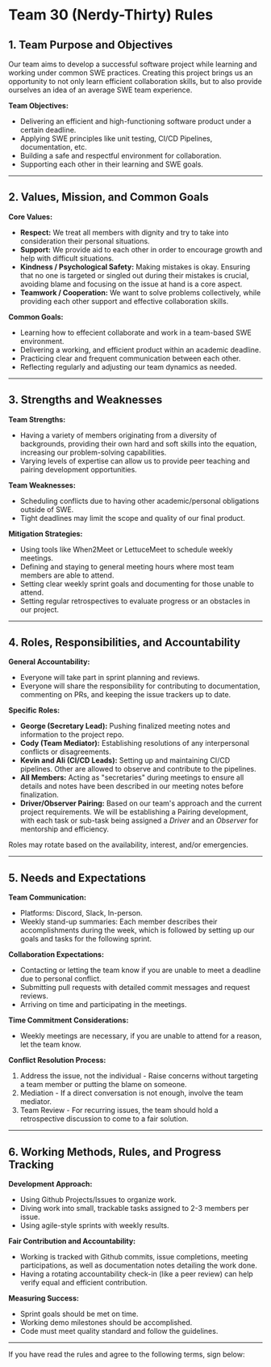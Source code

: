 # Team 30 (Nerdy-Thirty) Rules

## 1. Team Purpose and Objectives

Our team aims to develop a successful software project while learning and working under common SWE practices. Creating this project brings us an opportunity to not only learn efficient collaboration skills, but to also provide ourselves an idea of an average SWE team experience.

**Team Objectives:**

- Delivering an efficient and high-functioning software product under a certain deadline.
- Applying SWE principles like unit testing, CI/CD Pipelines, documentation, etc.
- Building a safe and respectful environment for collaboration.
- Supporting each other in their learning and SWE goals.

---

## 2. Values, Mission, and Common Goals 

**Core Values:** 
- **Respect:** We treat all members with dignity and try to take into consideration their personal situations.
- **Support:** We provide aid to each other in order to encourage growth and help with difficult situations.
- **Kindness / Psychological Safety:** Making mistakes is okay. Ensuring that no one is targeted or singled out during their mistakes is crucial, avoiding blame and focusing on the issue at hand is a core aspect.
- **Teamwork / Cooperation:** We want to solve problems collectively, while providing each other support and effective collaboration skills.

**Common Goals:**
- Learning how to effecient collaborate and work in a team-based SWE environment.
- Delivering a working, and efficient product within an academic deadline.
- Practicing clear and frequent communication between each other.
- Reflecting regularly and adjusting our team dynamics as needed.

---

## 3. Strengths and Weaknesses

**Team Strengths:**
- Having a variety of members originating from a diversity of backgrounds, providing their own hard and soft skills into the equation, increasing our problem-solving capabilities.
- Varying levels of expertise can allow us to provide peer teaching and pairing development opportunities.

**Team Weaknesses:**
- Scheduling conflicts due to having other academic/personal obligations outside of SWE.
- Tight deadlines may limit the scope and quality of our final product.

**Mitigation Strategies:**
- Using tools like When2Meet or LettuceMeet to schedule weekly meetings.
- Defining and staying to general meeting hours where most team members are able to attend.
- Setting clear weekly sprint goals and documenting for those unable to attend.
- Setting regular retrospectives to evaluate progress or an obstacles in our project.

---

## 4. Roles, Responsibilities, and Accountability

**General Accountability:**
- Everyone will take part in sprint planning and reviews.
- Everyone will share the responsibility for contributing to documentation, commenting on PRs, and keeping the issue trackers up to date.

**Specific Roles:**
- **George (Secretary Lead):** Pushing finalized meeting notes and information to the project repo.
- **Cody (Team Mediator):** Establishing resolutions of any interpersonal conflicts or disagreements.
- **Kevin and Ali (CI/CD Leads):** Setting up and maintaining CI/CD pipelines. Other are allowed to observe and contribute to the pipelines.
- **All Members:** Acting as "secretaries" during meetings to ensure all details and notes have been described in our meeting notes before finalization.
- **Driver/Observer Pairing:** Based on our team's approach and the current project requirements. We will be establishing a Pairing development, with each task or sub-task being assigned a *Driver* and an *Observer* for mentorship and efficiency.

Roles may rotate based on the availability, interest, and/or emergencies.

---

## 5. Needs and Expectations

**Team Communication:**
- Platforms: Discord, Slack, In-person.
- Weekly stand-up summaries: Each member describes their accomplishments during the week, which is followed by setting up our goals and tasks for the following sprint.

**Collaboration Expectations:**
- Contacting or letting the team know if you are unable to meet a deadline due to personal conflict.
- Submitting pull requests with detailed commit messages and request reviews.
- Arriving on time and participating in the meetings.

**Time Commitment Considerations:**
- Weekly meetings are necessary, if you are unable to attend for a reason, let the team know.

**Conflict Resolution Process:**
1. Address the issue, not the individual - Raise concerns without targeting a team member or putting the blame on someone.
2. Mediation - If a direct conversation is not enough, involve the team mediator.
3. Team Review - For recurring issues, the team should hold a retrospective discussion to come to a fair solution.

---

## 6. Working Methods, Rules, and Progress Tracking

**Development Approach:**
- Using Github Projects/Issues to organize work.
- Diving work into small, trackable tasks assigned to 2-3 members per issue.
- Using agile-style sprints with weekly results.

**Fair Contribution and Accountability:**
- Working is tracked with Github commits, issue completions, meeting participations, as well as documentation notes detailing the work done.
- Having a rotating accountability check-in (like a peer review) can help verify equal and efficient contribution.

**Measuring Success:**
- Sprint goals should be met on time.
- Working demo milestones should be accomplished.
- Code must meet quality standard and follow the guidelines.

---

If you have read the rules and agree to the following terms, sign below:

